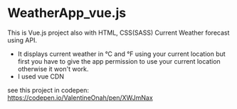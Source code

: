 # WeatherApp_vue.js
This is Vue.js project also with HTML, CSS(SASS) Current Weather forecast using API.
 - It displays current weather in °C and °F using your current location but first you have to give the app permission to use your current location otherwise it won't work.
 - I used vue CDN

see this project in codepen: https://codepen.io/ValentineOnah/pen/XWJmNax
